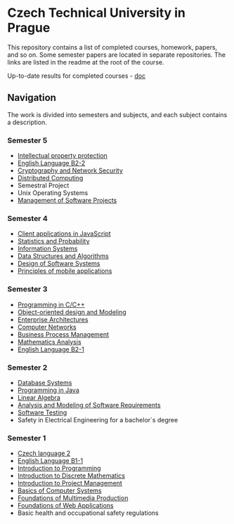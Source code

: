 # Czech Technical University in Prague

This repository contains a list of completed courses, homework, papers, and so on. Some semester papers are located in separate repositories. The links are listed in the readme at the root of the course.

Up-to-date results for completed courses - [doc](/Study_Results_Citarovič_Mikita_Aljaksandravič.pdf)

## Navigation

The work is divided into semesters and subjects, and each subject contains a description.

### Semester 5

- [Intellectual property protection](https://moodle.fel.cvut.cz/local/kos/pages/course/info.php?code=A0B32ODV&semester=)
- [English Language B2-2](https://moodle.fel.cvut.cz/local/kos/pages/course/info.php?code=B0B04B22&semester=)
- [Cryptography and Network Security](https://moodle.fel.cvut.cz/local/kos/pages/course/info.php?code=B0M32KSB&semester=)
- [Distributed Computing](/5_semester/Distributed%20Computing)
- Semestral Project
- Unix Operating Systems
- [Management of Software Projects](/5_semester/Management%20of%20Software%20Projects)

### Semester 4

- [Client applications in JavaScript](/4_semester/Client%20applications%20in%20JavaScript)
- [Statistics and Probability](https://math.fel.cvut.cz/en/people/heliskat/01pst.html)
- [Information Systems](https://moodle.fel.cvut.cz/local/kos/pages/course/info.php?code=B6B16INS&semester=)
- [Data Structures and Algorithms](/4_semester/Data%20Structures%20and%20Algorithms)
- [Design of Software Systems](/4_semester/Design%20of%20Software%20Systems)
- [Principles of mobile applications](/4_semester/Principles%20of%20mobile%20applications)

### Semester 3

- [Programming in C/C++](/3_semester/Programming%20in%20C%20C%2B%2B)
- [Object-oriented design and Modeling](/3_semester/Object-oriented%20design%20and%20Modeling)
- [Enterprise Architectures](/3_semester/Enterprise%20Architectures)
- [Computer Networks](https://intranet.fel.cvut.cz/en/education/bk/predmety/31/30/p3130806.html)
- [Business Process Management](https://intranet.fel.cvut.cz/en/education/bk/predmety/31/32/p3132406.html)
- [Mathematics Analysis](https://intranet.fel.cvut.cz/en/education/bk/predmety/31/30/p3130506.html)
- [English Language B2-1](https://intranet.fel.cvut.cz/en/education/bk/predmety/46/87/p4687606.html)

### Semester 2

- [Database Systems](/2_semester/Database%20Systems)
- [Programming in Java](/2_semester/Programming%20in%20Java)
- [Linear Algebra](https://intranet.fel.cvut.cz/en/education/bk/predmety/31/29/p3129806.html)
- [Analysis and Modeling of Software Requirements](/2_semester/Analysis%20and%20Modeling%20of%20Software%20Requirements)
- [Software Testing](/2_semester/Software%20Testing)
- Safety in Electrical Engineering for a bachelor´s degree

### Semester 1

- [Czech language 2](https://intranet.fel.cvut.cz/en/education/bk/predmety/12/55/p12550904.html)
- [English Language B1-1](https://intranet.fel.cvut.cz/en/education/bk/predmety/46/87/p4687406.html)
- [Introduction to Programming](/1_semester/Introduction%20to%20Programming/)
- [Introduction to Discrete Mathematics](https://intranet.fel.cvut.cz/en/education/bk/predmety/31/29/p3129206.html)
- [Introduction to Project Management](https://intranet.fel.cvut.cz/en/education/bk/predmety/66/26/p6626306.html)
- [Basics of Computer Systems](https://intranet.fel.cvut.cz/en/education/bk/predmety/31/29/p3129306.html)
- [Foundations of Multimedia Production](https://intranet.fel.cvut.cz/en/education/bk/predmety/31/29/p3129006.html)
- [Foundations of Web Applications](/1_semester/Foundations%20of%20Web%20Applications/)
- Basic health and occupational safety regulations
